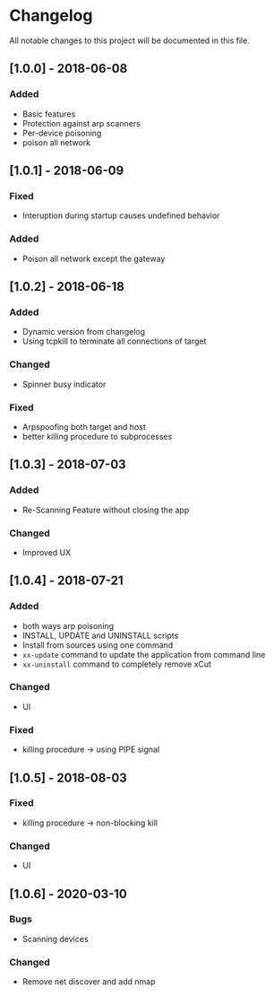 # Changelog
All notable changes to this project will be documented in this file.

## [1.0.0] - 2018-06-08
### Added
- Basic features
- Protection against arp scanners
- Per-device poisoning
- poison all network

## [1.0.1] - 2018-06-09
### Fixed
- Interuption during startup causes undefined behavior

### Added
- Poison all network except the gateway

## [1.0.2] - 2018-06-18
### Added
- Dynamic version from changelog
- Using tcpkill to terminate all connections of target

### Changed
- Spinner busy indicator

### Fixed
- Arpspoofing both target and host
- better killing procedure to subprocesses

## [1.0.3] - 2018-07-03
### Added
- Re-Scanning Feature without closing the app

### Changed
- Improved UX

## [1.0.4] - 2018-07-21
### Added
- both ways arp poisoning
- INSTALL, UPDATE and UNINSTALL scripts
- Install from sources using one command
- `xx-update` command to update the application from command line
- `xx-uninstall` command to completely remove xCut

### Changed
- UI

### Fixed
- killing procedure -> using PIPE signal

## [1.0.5] - 2018-08-03
### Fixed
- killing procedure -> non-blocking kill

### Changed
- UI

## [1.0.6] - 2020-03-10
### Bugs
- Scanning devices

### Changed
- Remove net discover and add nmap
